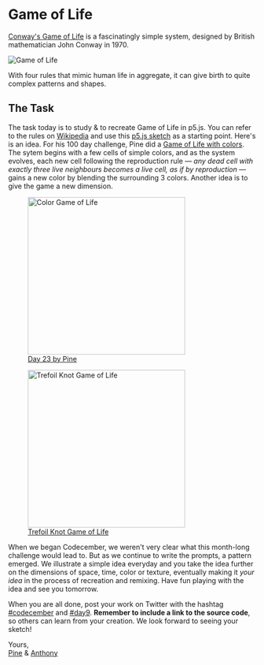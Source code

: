 # Game of Life

[Conway's Game of Life](https://en.wikipedia.org/wiki/Conway%27s_Game_of_Life) is a fascinatingly simple system, designed by British mathematician John Conway in 1970.

![Game of Life](/assets/2020/9/game-of-life.gif)

With four rules that mimic human life in aggregate, it can give birth to quite complex patterns and shapes.

## The Task

The task today is to study & to recreate Game of Life in p5.js. You can refer to the rules on [Wikipedia](https://en.wikipedia.org/wiki/Conway%27s_Game_of_Life) and use this [p5.js sketch](https://p5js.org/examples/simulate-game-of-life.html) as a starting point. Here's is an idea. For his 100 day challenge, Pine did a [Game of Life with colors](https://100.matsu.io/23). The sytem begins with a few cells of simple colors, and as the system evolves, each new cell following the reproduction rule — *any dead cell with exactly three live neighbours becomes a live cell, as if by reproduction* — gains a new color by blending the surrounding 3 colors. Another idea is to give the game a new dimension. 

<div class="horizontal-images">
  <figure>
    <img src="/assets/2020/9/color-game-of-life.gif" alt="Color Game of Life" width="320">
    <figcaption><a href="https://100.matsu.io/23" class="link">Day 23 by Pine</a></figcaption>
  </figure>
  <figure>
    <img src="/assets/2020/9/trefoil-knot-game-of-life.gif" alt="Trefoil Knot Game of Life" width="320">
    <figcaption><a href="https://en.wikipedia.org/wiki/Conway's_Game_of_Life#Algorithms" class="link">Trefoil Knot Game of Life</a></figcaption>
  </figure>
</div>

When we began Codecember, we weren't very clear what this month-long challenge would lead to. But as we continue to write the prompts, a pattern emerged. We illustrate a simple idea everyday and you take the idea further on the dimensions of space, time, color or texture, eventually making it *your idea* in the process of recreation and remixing. Have fun playing with the idea and see you tomorrow.

When you are all done, post your work on Twitter with the hashtag [#codecember](https://twitter.com/hashtag/codecember) and [#day9](https://twitter.com/hashtag/day9). **Remember to include a link to the source code**, so others can learn from your creation. We look forward to seeing your sketch!

Yours, <br>
[Pine](https://twitter.com/octref) & [Anthony](https://twitter.com/antfu7)

